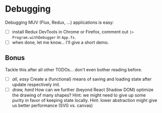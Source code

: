 # Debugging

Debugging MUV (Flux, Redux, ...) applications is easy:

- [ ] install Redux DevTools in Chrome or Firefox, comment out `|> Program.withDebugger` in `App.fs`.
- [ ] when done, let me know... I'll give a short demo.

## Bonus

Tackle this after all other TODOs... don't even bother reading before.

- [ ] *all, easy* Create a (functional) means of saving and loading state after update respectively init.
- [ ] *draw, hard* How can we further (beyond React Shadow DOM) optimize the drawing of many shapes?
    Hint: we might need to give up some purity in favor of keeping state locally.
    Hint: lower abstraction might give us better performance (SVG vs. canvas)